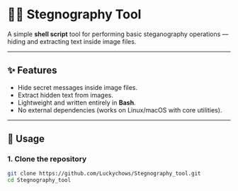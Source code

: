 # 🕵️‍♂️ Stegnography Tool

A simple **shell script** tool for performing basic steganography operations — hiding and extracting text inside image files.

---

## ✨ Features
- Hide secret messages inside image files.
- Extract hidden text from images.
- Lightweight and written entirely in **Bash**.
- No external dependencies (works on Linux/macOS with core utilities).

---

## 🚀 Usage

### 1. Clone the repository
```bash
git clone https://github.com/Luckychows/Stegnography_tool.git
cd Stegnography_tool
